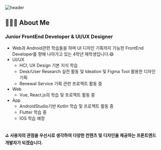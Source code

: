 
![header](https://capsule-render.vercel.app/api?type=waving&color=auto&height=230&section=header&text=Sohyun's%20Github&fontSize=70&animation=fadeIn&fontAlignY=38&desc=Frontend%20Developer%20UI/UXDesigner&descAlignY=51&descAlign=62)
## 👩🏻‍💻 About Me

### Junior FrontEnd Developer & UI/UX Designer
- Web과 Android관련 학습들을 하며 UI 디자인 기획까지 가능한 FrontEnd Developer를 향해 나아가고 있는 4학년 재학생입니다.😄
- UI/UX
  - HCI, UX Design 기본 지식 학습
  - Desk/User Research 실전 활동 및 Ideation 및 Figma Tool 활용한 디자인 기획
  - Renewal Service 기획 관련 프로젝트 활동 중
- Web
  - Vue, React.js의 학습 및 프로젝트 활동 중
- App
  - AndroidStudio기반 Kotlin 학습 및 프로젝트 활동 중
  - Flutter 학습 중
  - IOS 학습 예정
<br>
⛳ <b>사용자의 관점을 우선시로 생각하여 다양한 컨텐츠 및 디자인을 제공하는 프론트엔드 개발자가 되겠습니다.</b>

<!--
**j2an777/j2an777** is a ✨ _special_ ✨ repository because its `README.md` (this file) appears on your GitHub profile.

Here are some ideas to get you started:

- 🔭 I’m currently working on ...
- 🌱 I’m currently learning ...
- 👯 I’m looking to collaborate on ...
- 🤔 I’m looking for help with ...
- 💬 Ask me about ...
- 📫 How to reach me: ...
- 😄 Pronouns: ...
- ⚡ Fun fact: ...
-->
